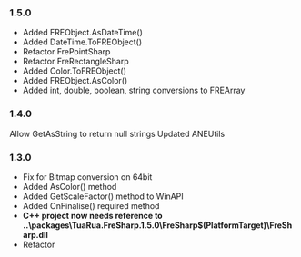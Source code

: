### 1.5.0
- Added FREObject.AsDateTime()
- Added DateTime.ToFREObject()
- Refactor FrePointSharp
- Refactor FreRectangleSharp
- Added Color.ToFREObject()
- Added FREObject.AsColor()
- Added int, double, boolean, string conversions to FREArray

### 1.4.0
Allow GetAsString to return null strings
Updated ANEUtils

### 1.3.0
- Fix for Bitmap conversion on 64bit
- Added AsColor() method
- Added GetScaleFactor() method to WinAPI
- Added OnFinalise() required method
- **C++ project now needs reference to ..\packages\TuaRua.FreSharp.1.5.0\FreSharp\$(PlatformTarget)\FreSharp.dll**
- Refactor

